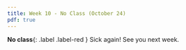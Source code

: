 ```yaml
---
title: Week 10 - No Class (October 24)
pdf: true
---
```


**No class**{: .label .label-red }
Sick again! See you next week.